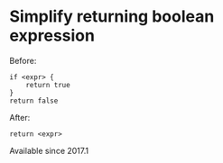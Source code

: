 # Simplify returning boolean expression

Before:

    if <expr> {
        return true
    }
    return false

After:

    return <expr>

Available since
    2017.1
